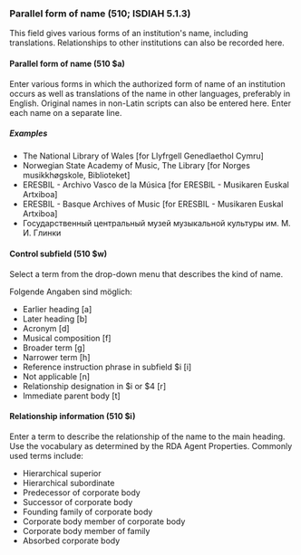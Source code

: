 ### Parallel form of name (510; ISDIAH 5.1.3)

This field gives various forms of an institution's name, including translations. Relationships to other institutions can also be recorded here.

#### Parallel form of name (510 $a)

Enter various forms in which the authorized form of name of an institution occurs as well as translations of the name in other languages, preferably in English. Original names in non-Latin scripts can also be entered here. Enter each name on a separate line.

##### Examples

- The National Library of Wales [for Llyfrgell Genedlaethol Cymru]
- Norwegian State Academy of Music, The Library [for Norges musikkhøgskole, Biblioteket]
- ERESBIL - Archivo Vasco de la Música [for ERESBIL - Musikaren Euskal Artxiboa]
- ERESBIL - Basque Archives of Music [for ERESBIL - Musikaren Euskal Artxiboa]
- Государственный центральный музей музыкальной культуры им. М. И. Глинки

#### Control subfield (510 $w)

Select a term from the drop-down menu that describes the kind of name.

Folgende Angaben sind möglich:

- Earlier heading [a]
- Later heading [b]
- Acronym [d]
- Musical composition [f]
- Broader term [g]
- Narrower term [h]
- Reference instruction phrase in subfield $i [i]
- Not applicable [n]
- Relationship designation in $i or $4 [r]
- Immediate parent body [t]

#### Relationship information (510 $i)

Enter a term to describe the relationship of the name to the main heading. Use the vocabulary as determined by the RDA Agent Properties. Commonly used terms include:

- Hierarchical superior
- Hierarchical subordinate
- Predecessor of corporate body
- Successor of corporate body
- Founding family of corporate body
- Corporate body member of corporate body
- Corporate body member of family
- Absorbed corporate body
